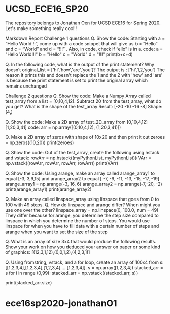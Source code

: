 # UCSD_ECE16_SP20
The repository belongs to Jonathan Oen for UCSD ECE16 for Spring 2020.
Let's make something really cool!!
 
 Markdown Report
 Challenge 1 questions
 Q. Show the code: Starting with a = “Hello World!!!”, come up with a code snippet that will give us b = “Hello” and c = “World” and d = “!!!” . Also, in code, check if “ello” is in a. 
 code:
  a = "Hello World!!!"
    b = "Hello"
    c = "World"
    d = "!!!"
    print(b+c+d)

Q. In the following code, what is the output of the print statement? Why doesn’t original_list = ['hi','how','are','you']?
The output is : ['hi',1,2,'you']
The reason it prints this and doesn't replace the 1 and the 2 with
'how' and 'are' is because the print statement is set to print the 
original array which remains unchanged

Challenge 2 questions
Q. Show the code: Make a Numpy Array called test_array  from a list = [0,10,4,12]. Subtract 20 from the test_array, what do you get? What is the shape of the test_array
Result: [-20 -10 -16  -8]
Shape: (4,)

Q. Show the code: Make a 2D array of test_2D_array from [0,10,4,12]
                                                        [1,20,3,41]
code:
arr = np.array([(0,10,4,12),
                    (1,20,3,41)])

Q. Make a 2D array of zeros with shape of 10x20 and then print it out
zeroes = np.zeros((10,20))
print(zeroes)

Q. Show the code: Out of the test_array, create the following using hstack and vstack: 
rowArr = np.hstack((myPythonList, myPythonList))
VArr = np.vstack((rowArr, rowArr, rowArr, rowArr))
print(VArr)

Q. Show the code: Using arange, make an array called arange_array1 to equal [-3, 3,9,15] and arange_array2 to equal [ -7,  -9, -11, -13, -15, -17, -19]
arange_array1 = np.arange(-3, 16, 6)
arange_array2 = np.arange(-7,-20, -2)
print(arange_array1)
print(arange_array2)

Q. Make an array called linspace_array using linspace that goes from 0 to 100 with 49 steps. 
Q. How do linspace and arange differ? When might you use one over the other?
linspace_array = np.linspace(0, 100.0, num = 49)
They differ because for arange, you determine the step size compared to linspace in which you determine the number of steps. You would use linspace for when you have to fill data with a certain number of steps and arange when you want to set the size of the step

Q. What is an array of size 3x4 that would produce the following results. Show your work on how you deduced your answer on paper or some kind of graphics:
[(12,3,1,12),(0,0,1,2),(4,2,3,1)]

Q. Using fromstring, vstack, and a for loop, create an array of 100x4 from s: [[1,2,3,4],[1,2,3,4],[1,2,3,4]…..[1,2,3,4]]. 
s = np.array([1,2,3,4])
stacked_arr = s
for i in range (0,99):
    stacked_arr = np.vstack((stacked_arr, s))
    
print(stacked_arr.size)
# ece16sp2020-jonathanO1
